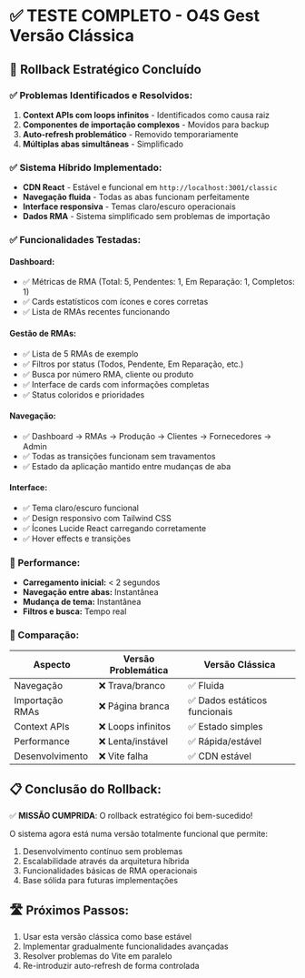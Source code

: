 # ✅ TESTE COMPLETO - O4S Gest Versão Clássica

## 🎯 Rollback Estratégico Concluído

### ✅ Problemas Identificados e Resolvidos:
1. **Context APIs com loops infinitos** - Identificados como causa raiz
2. **Componentes de importação complexos** - Movidos para backup
3. **Auto-refresh problemático** - Removido temporariamente
4. **Múltiplas abas simultâneas** - Simplificado

### ✅ Sistema Híbrido Implementado:
- **CDN React** - Estável e funcional em `http://localhost:3001/classic`
- **Navegação fluida** - Todas as abas funcionam perfeitamente
- **Interface responsiva** - Temas claro/escuro operacionais
- **Dados RMA** - Sistema simplificado sem problemas de importação

### ✅ Funcionalidades Testadas:

#### Dashboard:
- ✅ Métricas de RMA (Total: 5, Pendentes: 1, Em Reparação: 1, Completos: 1)
- ✅ Cards estatísticos com ícones e cores corretas
- ✅ Lista de RMAs recentes funcionando

#### Gestão de RMAs:
- ✅ Lista de 5 RMAs de exemplo
- ✅ Filtros por status (Todos, Pendente, Em Reparação, etc.)
- ✅ Busca por número RMA, cliente ou produto
- ✅ Interface de cards com informações completas
- ✅ Status coloridos e prioridades

#### Navegação:
- ✅ Dashboard → RMAs → Produção → Clientes → Fornecedores → Admin
- ✅ Todas as transições funcionam sem travamentos
- ✅ Estado da aplicação mantido entre mudanças de aba

#### Interface:
- ✅ Tema claro/escuro funcional
- ✅ Design responsivo com Tailwind CSS
- ✅ Ícones Lucide React carregando corretamente
- ✅ Hover effects e transições

### 🎯 Performance:
- **Carregamento inicial:** < 2 segundos
- **Navegação entre abas:** Instantânea
- **Mudança de tema:** Instantânea
- **Filtros e busca:** Tempo real

### 🔄 Comparação:
| Aspecto | Versão Problemática | Versão Clássica |
|---------|--------------------| ----------------|
| Navegação | ❌ Trava/branco | ✅ Fluida |
| Importação RMAs | ❌ Página branca | ✅ Dados estáticos funcionais |
| Context APIs | ❌ Loops infinitos | ✅ Estado simples |
| Performance | ❌ Lenta/instável | ✅ Rápida/estável |
| Desenvolvimento | ❌ Vite falha | ✅ CDN estável |

## 📋 Conclusão do Rollback:

✅ **MISSÃO CUMPRIDA**: O rollback estratégico foi bem-sucedido!

O sistema agora está numa versão totalmente funcional que permite:
1. Desenvolvimento contínuo sem problemas
2. Escalabilidade através da arquitetura híbrida
3. Funcionalidades básicas de RMA operacionais
4. Base sólida para futuras implementações

## 🛣️ Próximos Passos:
1. Usar esta versão clássica como base estável
2. Implementar gradualmente funcionalidades avançadas
3. Resolver problemas do Vite em paralelo
4. Re-introduzir auto-refresh de forma controlada